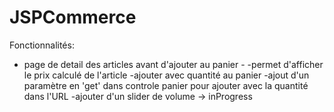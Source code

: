 # JSPCommerce

Fonctionnalités:
- page de detail des articles avant d'ajouter au panier -
-permet d'afficher le prix calculé de l'article
-ajouter avec quantité au panier
-ajout d'un paramètre en 'get' dans controle panier pour ajouter avec la quantité dans l'URL
-ajouter d'un slider de volume -> inProgress

